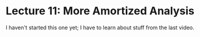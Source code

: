 # Lecture 11: More Amortized Analysis

I haven't started this one yet; I have to learn about stuff from the last video.

